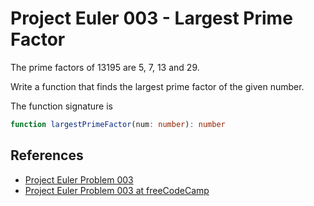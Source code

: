 # Project Euler 003 - Largest Prime Factor

The prime factors of 13195 are 5, 7, 13 and 29.

Write a function that finds the largest prime factor of the given number.

The function signature is

```typescript
function largestPrimeFactor(num: number): number
```

## References

- [Project Euler Problem 003][1]
- [Project Euler Problem 003 at freeCodeCamp][2]

[1]: https://projecteuler.net/problem=3
[2]: https://www.freecodecamp.org/learn/coding-interview-prep/project-euler/problem-3-largest-prime-factor
